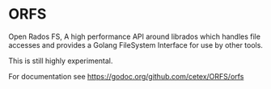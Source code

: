 # ORFS
Open Rados FS, A high performance API around librados which handles file accesses and provides a Golang FileSystem Interface for use by other tools.

This is still highly experimental.

For documentation see https://godoc.org/github.com/cetex/ORFS/orfs
